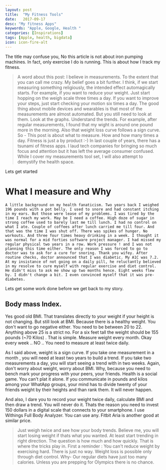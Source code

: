 ```yaml
---
layout: post
title:  "My Fitness Tools"
date:   2017-09-17
desc: "My fitness Apps"
keywords: "Apple, Google, Health "
categories: [Inspirations]
tags: [Apple, health, bigdata]
icon: icon-fire-alt
---
```

The title may confuse you, No this article is not about iron pumping machines. In fact, only exercise I do is running. This is about how I track my fitness. 

> A word about this post: I believe in measurements. To the extent that you can call me crazy. My belief goes a bit further. I think, if we start measuring something religiously, the intended effect automagically starts. For example, if you want to reduce your weight. Just start hopping on the weigh scale three times a day. If you want to improve your steps, just start checking your motion six times a day. The good thing about mobile devices and wearables is that most of the measurements are almost automated. But you still need to look at them. Look at the graphs. Understand the trends. For example, after regular measurements, I found that my wight is around one pound more in the morning. Also that weight loss curve follows a sign curve. So - This post is about what to measure. How and how many times a day. Fitness is just a by product :-) 
> In last couple of years, there has a tsunami of fitness apps. I laud tech companies for bringing so much focus and attention but it has left the average consumer confused. While I cover my measurements tool set, I will also attempt to demystify the health space. 

Lets get started 

# What I measure and Why 

	A little background on my health fanaticism. Two years back I weighed 196 pounds with a pot belly. I used to snore and had constant itching in my ears. But those were lease of my problems. I was tired by the time I reach my work. May be I need a coffee. High doze of sugar in strong coffee used to barely last me till lunch. I had no control on what I ate. Couple of coffees after lunch carried me till four. And that was the time I was shut off. There was spikes of hunger. No workouts. And three four times heavy drinking in a week. I thought it was normal for a mid forties software project manager. I had missed my regular physical two years in a row. Work pressure ! and I was not planning this time either. The only reason I was forced to go to doctor was to ask for a cure for snoring. Thank you wifey. After routine checks, doctor announced that I was diabetic. My A1C was 7.2. At my insistance of not going on a daily pill, he reluctantly believed in my resolve to cure myself with regular exercise and diet control. He didn't miss to ask me show up two months hence. Eight weeks flew by. I didn't change a bit. I even convinced myself that it was pre-diabetes. 

Lets get some work done before we get back to my story. 

## Body mass Index.
Yes good old BMI. That translates directly to your weight if your height is not changing. But still look at BMI. Because there is a healthy weight. You don't want to go negative either.  You need to be between 20 to 22. Anything above 25 is a strict no. For a six feet tall the weight should be 155 pounds (~70 Kilos) . That is simple. Measure weight every month. Okay every week .. NO .. You need to measure at least twice daily. 

As I said above, weight is a sign curve. If you take one measurement in a month , you will need at least two years to build a trend. If you take two measurements a day, you will start seeing a trend with in two weeks. Again, don't worry about weight, worry about BMI. Why, because you need to bench mark your progress with your peers, your friends. Health is a social game. You can't plat it alone. If you communicate in pounds and kilos among your WhatApp groups, your mind has to divide twenty of your friends weight by their heights and than rank them. It will never happen. 

And also, I dare you to record your weight twice daily, calculate BMI and then draw a trend. You will never do it. Thats the reason you need to invest 150 dollars in a digital scale that connects to your smartphone. I use Withings Full Body Analyzer. You can use any. Fitbit Aria is another good at similar price. 

> Just weigh twice and see how your body trends. Believe me, you will start losing weight if thats what you wanted. At least start trending in right direction. The question is how much and how quickly. That is where the tricks play in. First a reminder : You can't reduce weight by exercising hard. There is just no way. Weight loss is possible only through diet control. Why- Our regular diets have just too many calories. Unless you are prepping for Olympics there is no chance. 
